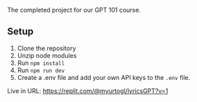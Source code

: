 The completed project for our GPT 101 course. 

## Setup
1. Clone the repository
2. Unzip node modules
3. Run `npm install`
4. Run `npm run dev`
5. Create a .env file and add your own API keys to the `.env` file.

Live in URL: https://replit.com/@myurtogl/lyricsGPT?v=1
